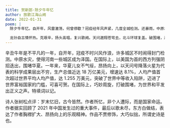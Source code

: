 ```yaml
---
title: 贺新郎·除夕牛年忆
author: 放歌江海山阙
date: 2022-01-31
poem: |
  除夕牛年忆。自开年，风雷激荡，何曾停歇？冠疫经年风声紧，几度全城检测。还暴雨，中原水急。更有列强联袂舞，对神州、处处阴招迫。说辛丑，度灾劫。

  龙孙自古情怀热。克艰辛，扬头高唱，复兴歌阙。天问遨翔苍穹去，北斗环球复盖。破围堵，周旋妙策。闻喜还惊均产值，送穷君、迈入富邦列。歌未尽，东方白。
---
```


辛丑牛年是不平凡的一年，自开年，冠疫不时兴风作浪，许多城区不时闹得封门检测。中原水灾，使得河南一些城区成为泽国。在国际上，以美国为首的西方列强阴招迭出，围堵华夏。一年来，华夏儿女不气绥，昂扬向上，以天问号降落火星为代表的科学成果层出不穷，生产总值近达 18 万亿美元，增速达 8.1%，人均产值首次超过世界平均人均产值，达 1.255 万美元，突破了世界中等收入陷阱，迈进了世界富裕国家的门槛，可喜可贺。在国际上，巧妙周旋，打破围堵，为世界和平发出正义之声。特填词以记。

诗人张树松点评：岁末忆旧，古今皆然。作者所忆，非个人遭际，而是国家命运。作者据实回顾了 2021 年中国发生过的重大事件，最后以歌未尽，东方白做结，表达了作者胸襟扩大、昂扬向上的乐观精神。作品不贾修饰，大巧似拙，所谓史诗是也。
